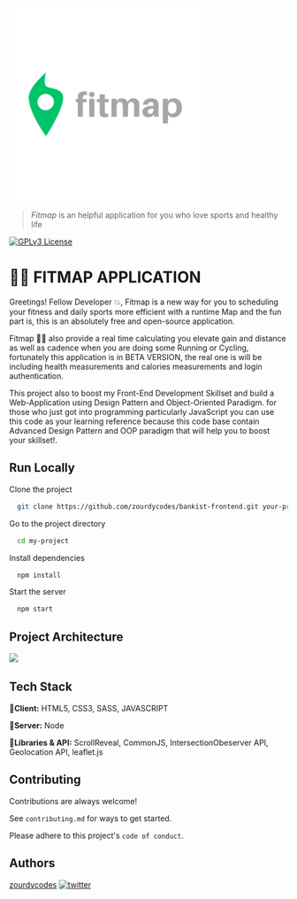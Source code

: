 <img alt="bankist-easy-to-share" src="./src/images/logoz.png" width="350">

> _Fitmap_ is an helpful application for you who love sports and healthy life

[![GPLv3 License](https://img.shields.io/badge/License-GPL%20v3-yellow.svg)](https://opensource.org/licenses/)

# 🏃‍♂️ FITMAP APPLICATION

Greetings! Fellow Developer 💥, Fitmap is a new way for you to scheduling your fitness and daily sports more efficient with a runtime Map and
the fun part is, this is an absolutely free and open-source application.

Fitmap 🚴‍♀️ also provide a real time calculating you elevate gain and distance as well as cadence when you are doing some Running or Cycling, fortunately this application is in BETA VERSION, the real one is will be including health measurements and calories measurements and login authentication.

This project also to boost my Front-End Development Skillset and build a Web-Application using Design Pattern and Object-Oriented Paradigm.
for those who just got into programming particularly JavaScript you can use this code as your learning reference
because this code base contain Advanced Design Pattern and OOP paradigm that will help you to boost your skillset!.

## Run Locally

Clone the project

```bash
  git clone https://github.com/zourdycodes/bankist-frontend.git your-project
```

Go to the project directory

```bash
  cd my-project
```

Install dependencies

```bash
  npm install
```

Start the server

```bash
  npm start
```

## Project Architecture

![](vscode-remote://wsl%2Bubuntu/home/zourdythedev/mapy-project/starter/src/images/Mapty-architecture-final.png)

## Tech Stack

🚀**Client:** HTML5, CSS3, SASS, JAVASCRIPT

🚀**Server:** Node

🚀**Libraries & API:** ScrollReveal, CommonJS, IntersectionObeserver API, Geolocation API, leaflet.js

## Contributing

Contributions are always welcome!

See `contributing.md` for ways to get started.

Please adhere to this project's `code of conduct`.

## Authors

[zourdycodes](https://zourdycodes.netlify.app/)
[![twitter](https://img.shields.io/badge/Follow--lightgrey?logo=twitter&style=social)](https://twitter.com/zourdythedev)
